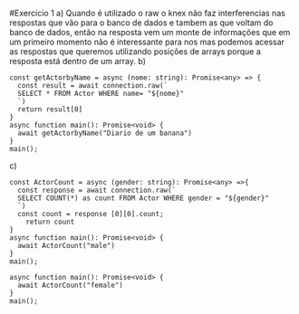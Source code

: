 #Exercicio 1
a) Quando é utilizado o raw o knex não faz interferencias nas respostas que vão para o banco de dados e tambem as que voltam do banco de dados, então na resposta vem um monte de informações que em um primeiro momento não é interessante para nos mas podemos acessar as respostas que queremos utilizando posições de arrays porque a resposta está dentro de um array.
b)
```
const getActorbyName = async (nome: string): Promise<any> => {
  const result = await connection.raw(`
  SELECT * FROM Actor WHERE name= "${nome}"
  `)
  return result[0]
}
async function main(): Promise<void> {
  await getActorbyName("Diario de um banana")
}
main();
```
c)
```
const ActorCount = async (gender: string): Promise<any> =>{
  const response = await connection.raw(`
  SELECT COUNT(*) as count FROM Actor WHERE gender = "${gender}"
  `)
  const count = response [0][0].count;
    return count
}
async function main(): Promise<void> {
  await ActorCount("male")
}
main();

async function main(): Promise<void> {
  await ActorCount("female")
}
main();

```